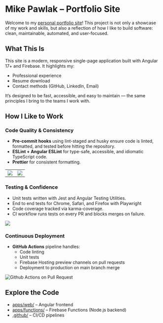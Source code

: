 # Mike Pawlak – Portfolio Site

Welcome to my [personal portfolio site](https://mikepawlak.com/)! This project is not only a showcase of my work and skills, but also a reflection of how I like to build software: clean, maintainable, automated, and user-focused.

## What This Is

This site is a modern, responsive single-page application built with Angular 17+ and Firebase. It highlights my:

- Professional experience
- Resume download
- Contact methods (GitHub, LinkedIn, Email)

It’s designed to be fast, accessible, and easy to maintain — the same principles I bring to the teams I work with.

## How I Like to Work

### Code Quality & Consistency

- **Pre-commit hooks** using lint-staged and husky ensure code is linted, formatted, and tested before hitting the repository.
- **ESLint + Angular ESLint** for type-safe, accessible, and idiomatic TypeScript code.
- **Prettier** for consistent formatting.


<table>
  <tr>
    <td>
      <img src="https://github.com/user-attachments/assets/67db55c9-753f-481a-9d3b-0afe5dc82bfb" />
    </td>
    <td>
      <img src="https://github.com/user-attachments/assets/7e65820a-925b-4577-b1a9-debabd7ee849" />
    </td>
  </tr>
</table>


### Testing & Confidence

- Unit tests written with Jest and Angular Testing Utilities.
- End to end tests for Chrome, Safari, and Firefox with Playwright
- Code coverage tracked via karma-coverage.
- CI workflow runs tests on every PR and blocks merges on failure.

<img src="https://github.com/user-attachments/assets/51e6cc2b-d73b-475d-a443-a42ee9ebffcc" />

### Continuous Deployment

- **GitHub Actions** pipeline handles:
  - Code linting
  - Unit tests
  - Firebase Hosting preview channels on pull requests
  - Deployment to production on main branch merge

<img style="margin: 0px auto" alt="Github Actions on Pull Request" src="https://github.com/user-attachments/assets/2f92142c-b6d2-45e7-93c5-e4eae34c83e8" />

## Explore the Code

- [apps/web/](http://github.com/mikepawlak/portfolio-site/tree/main/apps/web) – Angular frontend
- [apps/functions/](https://github.com/mikepawlak/portfolio-site/tree/main/apps/functions) – Firebase Functions (Node.js backend)
- [.github/](https://github.com/mikepawlak/portfolio-site/tree/main/.github/) – CI/CD pipelines
